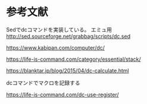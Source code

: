 # 参考文献


Sedでdcコマンドを実装している。
エミュ用
http://sed.sourceforge.net/grabbag/scripts/dc.sed

https://www.kabipan.com/computer/dc/

https://life-is-command.com/category/essential/stack/


https://blanktar.jp/blog/2015/04/dc-calculate.html


dcコマンドでマクロを記録する

https://life-is-command.com/dc-use-register/
